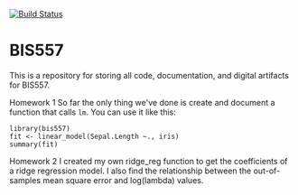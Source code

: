 [![Build Status](https://travis-ci.org/pattyzhang527/bis557.svg?branch=master)](https://travis-ci.org/pattyzhang527/bis557)

BIS557
===

This is a repository for storing all code, documentation, and digital 
artifacts for BIS557.

Homework 1
So far the only thing we've done is create and document a function that
calls `lm`. You can use it like this:

```{R}
library(bis557)
fit <- linear_model(Sepal.Length ~., iris)
summary(fit)
```

Homework 2
I created my own ridge_reg function to get the coefficients of a ridge regression model. I also find the relationship between the out-of-samples mean square error and log(lambda) values.

